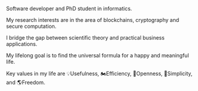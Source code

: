 <!--
**stanbar/stanbar** is a ✨ _special_ ✨ repository because its `README.md` (this file) appears on your GitHub profile.

Here are some ideas to get you started:

- 🔭 I’m currently working on ...
- 🌱 I’m currently learning ...
- 👯 I’m looking to collaborate on ...
- 🤔 I’m looking for help with ...
- 💬 Ask me about ...
- 📫 How to reach me: ...
- 😄 Pronouns: ...
- ⚡ Fun fact: ...
-->

Software developer and PhD student in informatics.

My research interests are in the area of blockchains, cryptography and secure computation.

I bridge the gap between scientific theory and practical business applications.

My lifelong goal is to find the universal formula for a happy and meaningful life.

Key values in my life are 💡Usefulness, 🏍️Efficiency, 🧠Openness, 🍎Simplicity, and 🌎Freedom.
